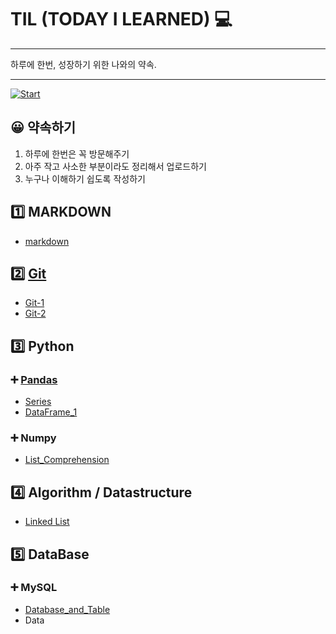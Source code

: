 # TIL (TODAY I LEARNED) :computer:

***

하루에 한번, 성장하기 위한 나와의 약속.

---

[![Start](https://img.shields.io/badge/START-2021.8.09-blue.svg)](./START)

## :grinning: 약속하기

1. 하루에 한번은 꼭 방문해주기
2. 아주 작고 사소한 부분이라도 정리해서 업로드하기
3. 누구나 이해하기 쉽도록 작성하기

## :one: MARKDOWN

- [markdown](./MARKDOWN/README.md)

## :two: [Git](./Git/README.md)

- [Git-1](./Git/Git-1.md)
- [Git-2](./Git/Git-2.md)

## :three: Python

###  :heavy_plus_sign: [Pandas](./Python/Pandas/Pandas.md)

- [Series](./Python/Pandas/Series.md)
- [DataFrame_1](./Python/Pandas/DataFrame_1.md)

###  :heavy_plus_sign: Numpy

- [List_Comprehension](./Python/List_Comprehension.md)

## :four: Algorithm / Datastructure

- [Linked List](./Algorithm/linked_list.md)

## :five: DataBase

### :heavy_plus_sign: MySQL

- [Database_and_Table](./DataBase/MySQL_1.md)
- Data
